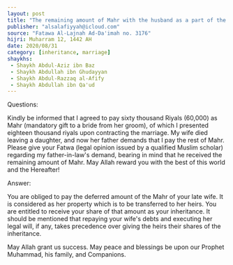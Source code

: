 ```yaml
---
layout: post
title: "The remaining amount of Mahr with the husband as a part of the wife's inheritance"
publisher: "alsalafiyyah@icloud.com"
source: "Fatawa Al-Lajnah Ad-Da'imah no. 3176"
hijri: Muharram 12, 1442 AH
date: 2020/08/31
category: [inheritance, marriage]
shaykhs: 
 - Shaykh Abdul-Aziz ibn Baz
 - Shaykh Abdullah ibn Ghudayyan
 - Shaykh Abdul-Razzaq al-Afify
 - Shaykh Abdullah ibn Qa'ud
---
```


Questions:

Kindly be informed that I agreed to pay sixty thousand Riyals (60,000) as Mahr (mandatory gift to a bride from her groom), of which I presented eighteen thousand riyals upon contracting the marriage. My wife died leaving a daughter, and now her father demands that I pay the rest of Mahr. Please give your Fatwa (legal opinion issued by a qualified Muslim scholar) regarding my father-in-law's demand, bearing in mind that he received the remaining amount of Mahr. May Allah reward you with the best of this world and the Hereafter!

Answer:

You are obliged to pay the deferred amount of the Mahr of your late wife. It is considered as her property which is to be transferred to her heirs. You are entitled to receive your share of that amount as your inheritance. It should be mentioned that repaying your wife's debts and executing her legal will, if any, takes precedence over giving the heirs their shares of the inheritance. 

May Allah grant us success. May peace and blessings be upon our Prophet Muhammad, his family, and Companions.
